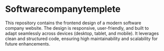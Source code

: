# Softwarecompanytemplete
This repository contains the frontend design of a modern software company website. The design is responsive, user-friendly, and built to adapt seamlessly across devices (desktop, tablet, and mobile). It leverages clean and structured code, ensuring high maintainability and scalability for future enhancements.
